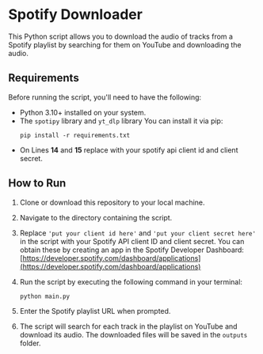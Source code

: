 
# Spotify Downloader
This Python script allows you to download the audio of tracks from a Spotify playlist by searching for them on YouTube and downloading the audio.

## Requirements

Before running the script, you'll need to have the following:

- Python 3.10+ installed on your system.
- The `spotipy` library and `yt_dlp` library  You can install it via pip:
  ```
  pip install -r requirements.txt
  ```
- On Lines **14** and **15** replace with your spotify api client id and client secret.

## How to Run

1. Clone or download this repository to your local machine.

2. Navigate to the directory containing the script.

3. Replace `'put your client id here'` and `'put your client secret here'` in the script with your Spotify API client ID and client secret. You can obtain these by creating an app in the Spotify Developer Dashboard: [https://developer.spotify.com/dashboard/applications](https://developer.spotify.com/dashboard/applications)

4. Run the script by executing the following command in your terminal:
   ```
   python main.py
   ```

5. Enter the Spotify playlist URL when prompted.

6. The script will search for each track in the playlist on YouTube and download its audio. The downloaded files will be saved in the `outputs` folder.


